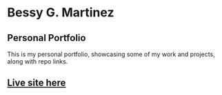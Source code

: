 # Bessy G. Martinez
## Personal Portfolio

This is my personal portfolio, showcasing some of my work and projects, along with repo links.

## [Live site here](https://bessygmartinez.github.io)
